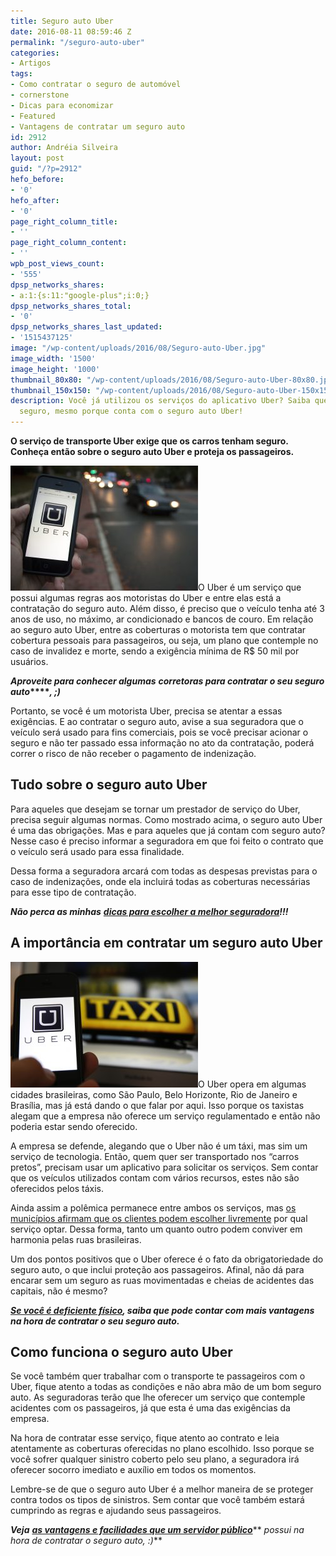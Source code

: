 ```yaml
---
title: Seguro auto Uber
date: 2016-08-11 08:59:46 Z
permalink: "/seguro-auto-uber"
categories:
- Artigos
tags:
- Como contratar o seguro de automóvel
- cornerstone
- Dicas para economizar
- Featured
- Vantagens de contratar um seguro auto
id: 2912
author: Andréia Silveira
layout: post
guid: "/?p=2912"
hefo_before:
- '0'
hefo_after:
- '0'
page_right_column_title:
- ''
page_right_column_content:
- ''
wpb_post_views_count:
- '555'
dpsp_networks_shares:
- a:1:{s:11:"google-plus";i:0;}
dpsp_networks_shares_total:
- '0'
dpsp_networks_shares_last_updated:
- '1515437125'
image: "/wp-content/uploads/2016/08/Seguro-auto-Uber.jpg"
image_width: '1500'
image_height: '1000'
thumbnail_80x80: "/wp-content/uploads/2016/08/Seguro-auto-Uber-80x80.jpg"
thumbnail_150x150: "/wp-content/uploads/2016/08/Seguro-auto-Uber-150x150.jpg"
description: Você já utilizou os serviços do aplicativo Uber? Saiba que ele é extremamente
  seguro, mesmo porque conta com o seguro auto Uber!
---
```


**O serviço de transporte Uber exige que os carros tenham seguro. Conheça então sobre o seguro auto Uber e proteja os passageiros.**

[<img class="alignleft wp-image-2913 size-medium" title="Seguro auto Uber" src="/wp-content/uploads/2016/08/Seguro-auto-Uber-300x200.jpg" alt="Seguro auto Uber" width="300" height="200" />](/wp-content/uploads/2016/08/Seguro-auto-Uber.jpg)O Uber é um serviço que possui algumas regras aos motoristas do Uber e entre elas está a contratação do seguro auto. Além disso, é preciso que o veículo tenha até 3 anos de uso, no máximo, ar condicionado e bancos de couro. Em relação ao seguro auto Uber, entre as coberturas o motorista tem que contratar cobertura pessoais para passageiros, ou seja, um plano que contemple no caso de invalidez e morte, sendo a exigência mínima de R$ 50 mil por usuários.

**_Aproveite para conhecer algumas_** **_corretoras para contratar o seu seguro auto_****_, ;)_**

Portanto, se você é um motorista Uber, precisa se atentar a essas exigências. E ao contratar o seguro auto, avise a sua seguradora que o veículo será usado para fins comerciais, pois se você precisar acionar o seguro e não ter passado essa informação no ato da contratação, poderá correr o risco de não receber o pagamento de indenização.

## Tudo sobre o seguro auto Uber

Para aqueles que desejam se tornar um prestador de serviço do Uber, precisa seguir algumas normas. Como mostrado acima, o seguro auto Uber é uma das obrigações. Mas e para aqueles que já contam com seguro auto? Nesse caso é preciso informar a seguradora em que foi feito o contrato que o veículo será usado para essa finalidade.

Dessa forma a seguradora arcará com todas as despesas previstas para o caso de indenizações, onde ela incluirá todas as coberturas necessárias para esse tipo de contratação.

**_Não perca as minhas_** <a href="/5-dicas-infaliveis-para-optar-pela-melhor-seguradora-de-carro" target="_blank"><strong><em>dicas para escolher a melhor seguradora</em></strong></a>**_!!!_**

## A importância em contratar um seguro auto Uber

[<img class="alignleft wp-image-2914 size-medium" title="Seguro auto Uber" src="/wp-content/uploads/2016/08/Seguro-auto-Uber2-300x201.jpg" alt="Seguro auto Uber" width="300" height="201" />](/wp-content/uploads/2016/08/Seguro-auto-Uber2.jpg)O Uber opera em algumas cidades brasileiras, como São Paulo, Belo Horizonte, Rio de Janeiro e Brasília, mas já está dando o que falar por aqui. Isso porque os taxistas alegam que a empresa não oferece um serviço regulamentado e então não poderia estar sendo oferecido.

A empresa se defende, alegando que o Uber não é um táxi, mas sim um serviço de tecnologia. Então, quem quer ser transportado nos “carros pretos”, precisam usar um aplicativo para solicitar os serviços. Sem contar que os veículos utilizados contam com vários recursos, estes não são oferecidos pelos táxis.

Ainda assim a polêmica permanece entre ambos os serviços, mas <a href="http://g1.globo.com/sao-paulo/sorocaba-jundiai/noticia/2016/05/justica-suspende-lei-que-proibia-uso-do-aplicativo-uber-em-sorocaba.html" target="_blank">os municípios afirmam que os clientes podem escolher livremente</a> por qual serviço optar. Dessa forma, tanto um quanto outro podem conviver em harmonia pelas ruas brasileiras.

Um dos pontos positivos que o Uber oferece é o fato da obrigatoriedade do seguro auto, o que inclui proteção aos passageiros. Afinal, não dá para encarar sem um seguro as ruas movimentadas e cheias de acidentes das capitais, não é mesmo?

<a href="/seguro-auto-para-deficiente-fisico/" target="_blank"><strong><em>Se você é deficiente físico</em></strong></a>**_, saiba que pode contar com mais vantagens na hora de contratar o seu seguro auto._**

## Como funciona o seguro auto Uber

Se você também quer trabalhar com o transporte te passageiros com o Uber, fique atento a todas as condições e não abra mão de um bom seguro auto. As seguradoras terão que lhe oferecer um serviço que contemple acidentes com os passageiros, já que esta é uma das exigências da empresa.

Na hora de contratar esse serviço, fique atento ao contrato e leia atentamente as coberturas oferecidas no plano escolhido. Isso porque se você sofrer qualquer sinistro coberto pelo seu plano, a seguradora irá oferecer socorro imediato e auxílio em todos os momentos.

Lembre-se de que o seguro auto Uber é a melhor maneira de se proteger contra todos os tipos de sinistros. Sem contar que você também estará cumprindo as regras e ajudando seus passageiros.

**_Veja_** <a href="/seguro-auto-para-funcionario-publico/" target="_blank"><strong><em>as vantagens e facilidades que um servidor público</em></strong></a>** _possui na hora de contratar o seguro auto, :)_**
